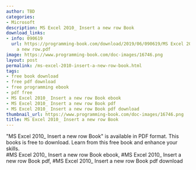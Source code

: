 ```yaml
---
author: TBD
categories:
- Microsoft
description: MS Excel 2010_ Insert a new row Book
download_links:
- info: 090619
  url: https://programming-book.com/download/2019/06/090619/MS Excel 2010_ Insert
    a new row.pdf
image: https://www.programming-book.com/doc-images/16746.png
layout: post
permalink: /ms-excel-2010-insert-a-new-row-book.html
tags:
- free book download
- free pdf download
- free programming ebook
- pdf free
- MS Excel 2010_ Insert a new row Book ebook
- MS Excel 2010_ Insert a new row Book pdf
- MS Excel 2010_ Insert a new row Book pdf download
thumbnail_url: https://www.programming-book.com/doc-images/16746.png
title: MS Excel 2010_ Insert a new row Book
---
```


 
<div class="item-desc text-justify">
  "MS Excel 2010_ Insert a new row Book" is available in PDF format. This books is free to download. Learn from this free book and enhance your skills.
  <br>
  #MS Excel 2010_ Insert a new row Book ebook, #MS Excel 2010_ Insert a new row Book pdf, #MS Excel 2010_ Insert a new row Book pdf download
</div>